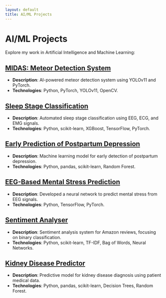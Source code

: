---layout: defaulttitle: AI/ML Projects---# AI/ML ProjectsExplore my work in Artificial Intelligence and Machine Learning:## [MIDAS: Meteor Detection System](ai-ml/midas)- **Description**: AI-powered meteor detection system using YOLOv11 and PyTorch.- **Technologies**: Python, PyTorch, YOLOv11, OpenCV.## [Sleep Stage Classification](ai-ml/sleep-stage-classification)- **Description**: Automated sleep stage classification using EEG, ECG, and EMG signals.- **Technologies**: Python, scikit-learn, XGBoost, TensorFlow, PyTorch.## [Early Prediction of Postpartum Depression](ai-ml/postpartum-depression)- **Description**: Machine learning model for early detection of postpartum depression.- **Technologies**: Python, pandas, scikit-learn, Random Forest.## [EEG-Based Mental Stress Prediction](ai-ml/mental-stress-prediction)- **Description**: Developed a neural network to predict mental stress from EEG signals.- **Technologies**: Python, TensorFlow, PyTorch.## [Sentiment Analyser](ai-ml/sentiment-analyser)- **Description**: Sentiment analysis system for Amazon reviews, focusing on binary classification.- **Technologies**: Python, scikit-learn, TF-IDF, Bag of Words, Neural Networks.## [Kidney Disease Predictor](ai-ml/kidney-disease-predictor)- **Description**: Predictive model for kidney disease diagnosis using patient medical data.- **Technologies**: Python, pandas, scikit-learn, Decision Trees, Random Forest.